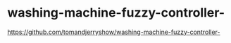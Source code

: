 # washing-machine-fuzzy-controller-

https://github.com/tomandjerryshow/washing-machine-fuzzy-controller-
